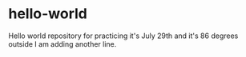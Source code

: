 # hello-world
Hello world repository for practicing
it's July 29th and it's 86 degrees outside
I am adding another line. 

